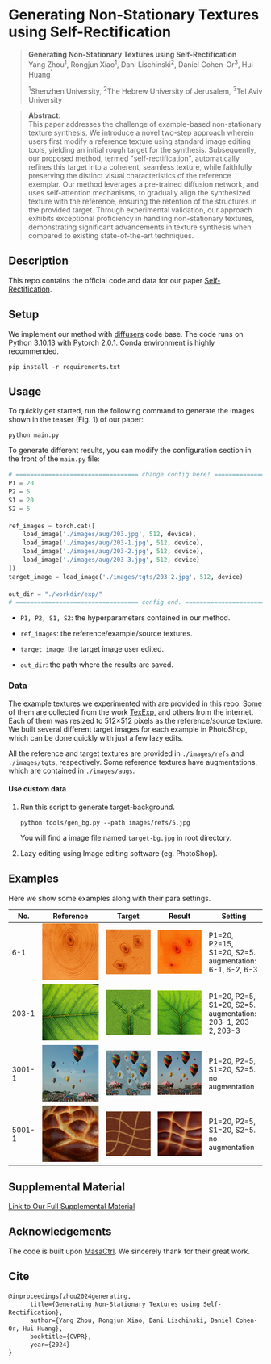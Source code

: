 # Generating Non-Stationary Textures using Self-Rectification

> **Generating Non-Stationary Textures using Self-Rectification**<br>
> Yang Zhou<sup>1</sup>, Rongjun Xiao<sup>1</sup>, Dani Lischinski<sup>2</sup>, Daniel Cohen-Or<sup>3</sup>, Hui Huang<sup>1</sup><br>
>
>  <sup>1</sup>Shenzhen University, <sup>2</sup>The Hebrew University of Jerusalem, <sup>3</sup>Tel Aviv University

>**Abstract**: <br>
>This paper addresses the challenge of example-based non-stationary texture synthesis. We introduce a novel two-step approach wherein users first modify a reference texture using standard image editing tools, yielding an initial rough target for the synthesis. Subsequently, our proposed method, termed "self-rectification", automatically refines this target into a coherent, seamless texture, while faithfully preserving the distinct visual characteristics of the reference exemplar. Our method leverages a pre-trained diffusion network, and uses self-attention mechanisms, to gradually align the synthesized texture with the reference, ensuring the retention of the structures in the provided target. Through experimental validation, our approach exhibits exceptional proficiency in handling non-stationary textures, demonstrating significant advancements in texture synthesis when compared to existing state-of-the-art techniques.

## Description

This repo contains the official code and data for our paper [Self-Rectification](https://arxiv.org/abs/2401.02847). 

## Setup

We implement our method with [diffusers](https://github.com/huggingface/diffusers) code base. The code runs on Python 3.10.13 with Pytorch 2.0.1. Conda environment is highly recommended.

```shell
pip install -r requirements.txt
```

## Usage

To quickly get started, run the following command to generate the images shown in the teaser (Fig. 1) of our paper:

```shell
python main.py
```

To generate different results, you can modify the configuration section in the front of the `main.py` file:

```python
# ================================== change config here! ========================================
P1 = 20
P2 = 5
S1 = 20
S2 = 5

ref_images = torch.cat([
    load_image('./images/aug/203.jpg', 512, device),
    load_image('./images/aug/203-1.jpg', 512, device),
    load_image('./images/aug/203-2.jpg', 512, device),
    load_image('./images/aug/203-3.jpg', 512, device)
])
target_image = load_image('./images/tgts/203-2.jpg', 512, device)

out_dir = "./workdir/exp/"
# ================================== config end. ========================================
```

- `P1, P2, S1, S2`: the hyperparameters contained in our method.

- `ref_images`: the reference/example/source textures. 

- `target_image`: the target image user edited.

- `out_dir`:  the path where the results are saved.

### Data

The example textures we experimented with are provided in this repo. Some of them are collected from the work [TexExp](https://github.com/jessemelpolio/non-stationary_texture_syn), and others from the internet. Each of them was resized to 512×512 pixels as the reference/source texture. We built several different target images for each example in PhotoShop, which can be done quickly with just a few lazy edits. 

All the reference and target textures are provided in `./images/refs` and `./images/tgts`, respectively.  Some reference textures have augmentations, which are contained in `./images/augs`.

#### Use custom data

1. Run this script to generate target-background.

   ```shell
   python tools/gen_bg.py --path images/refs/5.jpg
   ```

   You will find a image file named `target-bg.jpg` in root directory.

1. Lazy editing using Image editing software (eg. PhotoShop).

## Examples

Here we show some examples along with their para settings.

| No. | Reference | Target | Result | Setting                               |
| ---- | ----------------- | ----------------- | ----------------- | ----------------- |
| 6-1 | ![ref](./assets/6/ref.jpg) | ![target](./assets/6/target.jpg) | ![result](./assets/6/result.jpg) | P1=20, P2=15, <br />S1=20, S2=5.<br />augmentation:<br />6-1, 6-2, 6-3 |
| 203-1 | ![ref](./assets/203/ref.jpg) | ![target](./assets/203/target.jpg) | ![result](./assets/203/result.jpg) | P1=20, P2=5, <br />S1=20, S2=5.<br />augmentation:<br />203-1, 203-2, 203-3 |
| 3001-1 | ![ref](./assets/3001/ref.jpg) | ![3001-1](./assets/3001/target.jpg) | ![result](./assets/3001/result.jpg) | P1=20, P2=5, <br />S1=20, S2=5.<br />no augmentation<br /> |
| 5001-1 | ![ref](./assets/5001/ref.jpg) | ![result](./assets/5001/target.jpg) | ![result](./assets/5001/result.jpg) | P1=20, P2=5, <br />S1=20, S2=5.<br />no augmentation<br /> |

## Supplemental Material

[Link to Our Full Supplemental Material](https://xiaorongjun000.github.io/Self-Rectification-Supplementary/)

## Acknowledgements

The code is built upon [MasaCtrl](https://github.com/TencentARC/MasaCtrl). We sincerely thank for their great work.

## Cite

```
@inproceedings{zhou2024generating,
      title={Generating Non-Stationary Textures using Self-Rectification}, 
      author={Yang Zhou, Rongjun Xiao, Dani Lischinski, Daniel Cohen-Or, Hui Huang},
      booktitle={CVPR},
      year={2024}
}
```


